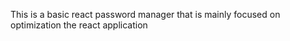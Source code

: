 This is a basic react password manager that is mainly focused on optimization the react application 
